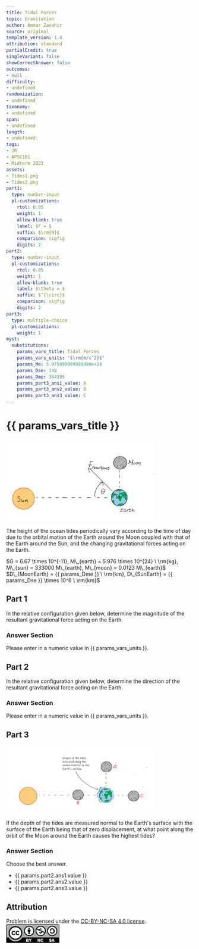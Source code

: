 ```yaml
---
title: Tidal Forces
topic: Gravitation
author: Ammar Zavahir
source: original
template_version: 1.4
attribution: standard
partialCredit: true
singleVariant: false
showCorrectAnswer: false
outcomes:
- null
difficulty:
- undefined
randomization:
- undefined
taxonomy:
- undefined
span:
- undefined
length:
- undefined
tags:
- JR
- APSC181
- Midterm 2023
assets:
- Tides1.png
- Tides2.png
part1:
  type: number-input
  pl-customizations:
    rtol: 0.05
    weight: 1
    allow-blank: true
    label: $F = $
    suffix: $\rm{N}$
    comparison: sigfig
    digits: 2
part2:
  type: number-input
  pl-customizations:
    rtol: 0.05
    weight: 1
    allow-blank: true
    label: $\theta = $
    suffix: $^{\circ}$
    comparison: sigfig
    digits: 2
part3:
  type: multiple-choice
  pl-customizations:
    weight: 1
myst:
  substitutions:
    params_vars_title: Tidal Forces
    params_vars_units: "$\rm{m/s^2}$"
    params_Me: 5.975999999999999e+24
    params_Dse: 148
    params_Dme: 384395
    params_part3_ans1_value: A
    params_part3_ans2_value: B
    params_part3_ans3_value: C
---
```

# {{ params_vars_title }}
<img src="Tides1.png" width=400>

The height of the ocean tides periodically vary according to the time of day due to the orbital motion of the Earth around the Moon coupled with that of the Earth around the Sun, and the changing gravitational forces acting on the Earth.

$G = 6.67 \times 10^{-11}, M\_{earth} = 5.976 \times 10^{24} \ \rm{kg}, M\_{sun} = 333000 M\_{earth}, M\_{moon} = 0.0123 M\_{earth}$
$D\_{MoonEarth} = {{ params_Dme }} \ \rm{km}, D\_{SunEarth} = {{ params_Dse }} \times 10^6 \ \rm{km}$

## Part 1

In the relative configuration given below, determine the magnitude of the resultant gravitational force acting on the Earth.

### Answer Section

Please enter in a numeric value in {{ params_vars_units }}.

## Part 2

In the relative configuration given below, determine the direction of the resultant gravitational force acting on the Earth.

### Answer Section

Please enter in a numeric value in {{ params_vars_units }}.

## Part 3

<img src="Tides2.png" width=400>

If the depth of the tides are measured normal to the Earth's surface with the surface of the Earth being that of zero displacement, at what point along the orbit of the Moon around the Earth causes the highest tides?

### Answer Section

Choose the best answer.

- {{ params.part2.ans1.value }}
- {{ params.part2.ans2.value }}
- {{ params.part2.ans3.value }}

## Attribution

Problem is licensed under the [CC-BY-NC-SA 4.0 license](https://creativecommons.org/licenses/by-nc-sa/4.0/).<br> ![The Creative Commons 4.0 license requiring attribution-BY, non-commercial-NC, and share-alike-SA license.](https://raw.githubusercontent.com/firasm/bits/master/by-nc-sa.png)